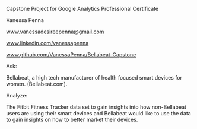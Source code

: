 
Capstone Project for Google Analytics Professional Certificate

Vanessa Penna

www.vanessadesireepenna@gmail.com

www.linkedin.com/vanessapenna

www.github.com/VanessaPenna/Bellabeat-Capstone


Ask:

Bellabeat, a high tech manufacturer of health focused smart devices for women.
(Bellabeat.com).

Analyze: 

The Fitbit Fitness Tracker data set to gain insights into how non-Bellabeat users are using their smart devices and Bellabeat would like to use the data to gain insights on how to better market their devices.





